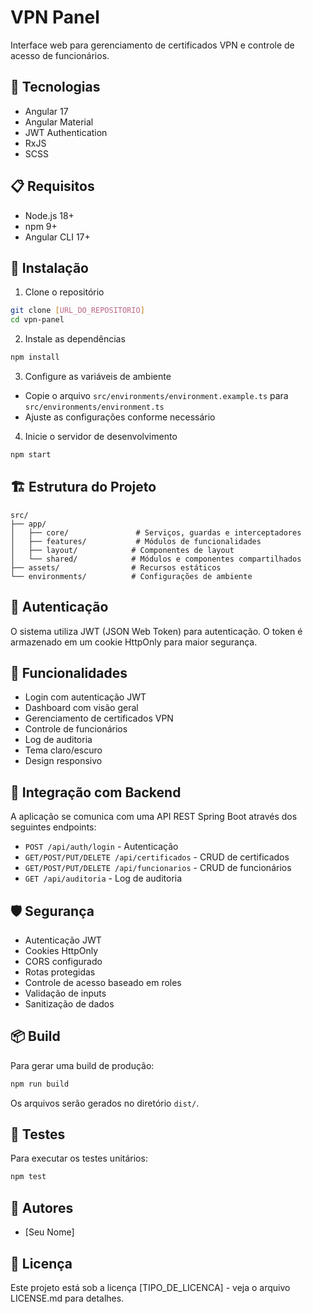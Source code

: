 # VPN Panel

Interface web para gerenciamento de certificados VPN e controle de acesso de funcionários.

## 🚀 Tecnologias

- Angular 17
- Angular Material
- JWT Authentication
- RxJS
- SCSS

## 📋 Requisitos

- Node.js 18+
- npm 9+
- Angular CLI 17+

## 🔧 Instalação

1. Clone o repositório
```bash
git clone [URL_DO_REPOSITORIO]
cd vpn-panel
```

2. Instale as dependências
```bash
npm install
```

3. Configure as variáveis de ambiente
- Copie o arquivo `src/environments/environment.example.ts` para `src/environments/environment.ts`
- Ajuste as configurações conforme necessário

4. Inicie o servidor de desenvolvimento
```bash
npm start
```

## 🏗 Estrutura do Projeto

```
src/
├── app/
│   ├── core/               # Serviços, guardas e interceptadores
│   ├── features/           # Módulos de funcionalidades
│   ├── layout/            # Componentes de layout
│   └── shared/            # Módulos e componentes compartilhados
├── assets/                # Recursos estáticos
└── environments/          # Configurações de ambiente
```

## 🔐 Autenticação

O sistema utiliza JWT (JSON Web Token) para autenticação. O token é armazenado em um cookie HttpOnly para maior segurança.

## 👥 Funcionalidades

- Login com autenticação JWT
- Dashboard com visão geral
- Gerenciamento de certificados VPN
- Controle de funcionários
- Log de auditoria
- Tema claro/escuro
- Design responsivo

## 🔄 Integração com Backend

A aplicação se comunica com uma API REST Spring Boot através dos seguintes endpoints:

- `POST /api/auth/login` - Autenticação
- `GET/POST/PUT/DELETE /api/certificados` - CRUD de certificados
- `GET/POST/PUT/DELETE /api/funcionarios` - CRUD de funcionários
- `GET /api/auditoria` - Log de auditoria

## 🛡 Segurança

- Autenticação JWT
- Cookies HttpOnly
- CORS configurado
- Rotas protegidas
- Controle de acesso baseado em roles
- Validação de inputs
- Sanitização de dados

## 📦 Build

Para gerar uma build de produção:

```bash
npm run build
```

Os arquivos serão gerados no diretório `dist/`.

## 🧪 Testes

Para executar os testes unitários:

```bash
npm test
```

## 👥 Autores

- [Seu Nome]

## 📄 Licença

Este projeto está sob a licença [TIPO_DE_LICENCA] - veja o arquivo LICENSE.md para detalhes. 